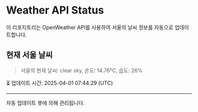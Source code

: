
# Weather API Status

이 리포지토리는 OpenWeather API를 사용하여 서울의 날씨 정보를 자동으로 업데이트합니다.

## 현재 서울 날씨
> 서울의 현재 날씨: clear sky, 온도: 14.76°C, 습도: 26%

⏳ 업데이트 시간: 2025-04-01 07:44:29 (UTC)

---
자동 업데이트 봇에 의해 관리됩니다.
